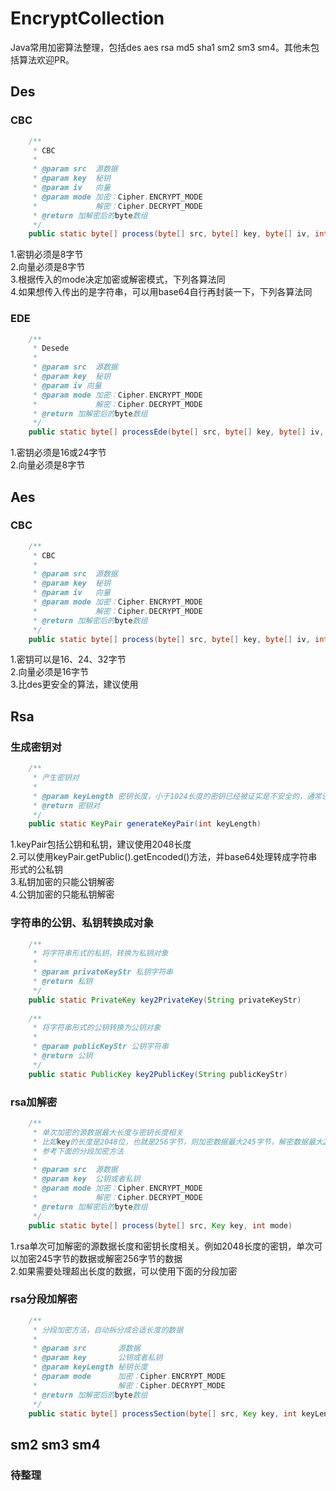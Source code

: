 # EncryptCollection
Java常用加密算法整理，包括des aes rsa md5 sha1 sm2 sm3 sm4。其他未包括算法欢迎PR。
## Des
### CBC
``` java
    /**
     * CBC
     *
     * @param src  源数据
     * @param key  秘钥
     * @param iv   向量
     * @param mode 加密：Cipher.ENCRYPT_MODE
     *             解密：Cipher.DECRYPT_MODE
     * @return 加解密后的byte数组
     */
    public static byte[] process(byte[] src, byte[] key, byte[] iv, int mode)
```
1.密钥必须是8字节  
2.向量必须是8字节  
3.根据传入的mode决定加密或解密模式，下列各算法同  
4.如果想传入传出的是字符串，可以用base64自行再封装一下，下列各算法同 
### EDE
``` java
    /**
     * Desede
     *
     * @param src  源数据
     * @param key  秘钥
     * @param iv 向量
     * @param mode 加密：Cipher.ENCRYPT_MODE
     *             解密：Cipher.DECRYPT_MODE
     * @return 加解密后的byte数组
     */
    public static byte[] processEde(byte[] src, byte[] key, byte[] iv, int mode)
```
1.密钥必须是16或24字节  
2.向量必须是8字节
## Aes
### CBC
``` java
    /**
     * CBC
     *
     * @param src  源数据
     * @param key  秘钥
     * @param iv   向量
     * @param mode 加密：Cipher.ENCRYPT_MODE
     *             解密：Cipher.DECRYPT_MODE
     * @return 加解密后的byte数组
     */
    public static byte[] process(byte[] src, byte[] key, byte[] iv, int mode) 
```
1.密钥可以是16、24、32字节  
2.向量必须是16字节  
3.比des更安全的算法，建议使用
## Rsa
### 生成密钥对
``` java
    /**
     * 产生密钥对
     *
     * @param keyLength 密钥长度，小于1024长度的密钥已经被证实是不安全的，通常设置为1024或者2048，建议2048
     * @return 密钥对
     */
    public static KeyPair generateKeyPair(int keyLength)
```
1.keyPair包括公钥和私钥，建议使用2048长度  
2.可以使用keyPair.getPublic().getEncoded()方法，并base64处理转成字符串形式的公私钥  
3.私钥加密的只能公钥解密  
4.公钥加密的只能私钥解密
### 字符串的公钥、私钥转换成对象
``` java
    /**
     * 将字符串形式的私钥，转换为私钥对象
     *
     * @param privateKeyStr 私钥字符串
     * @return 私钥
     */
    public static PrivateKey key2PrivateKey(String privateKeyStr)
    
    /**
     * 将字符串形式的公钥转换为公钥对象
     *
     * @param publicKeyStr 公钥字符串
     * @return 公钥
     */
    public static PublicKey key2PublicKey(String publicKeyStr)
```
### rsa加解密
``` java
    /**
     * 单次加密的源数据最大长度与密钥长度相关
     * 比如key的长度是2048位，也就是256字节，则加密数据最大245字节，解密数据最大256字节
     * 参考下面的分段加密方法
     *
     * @param src  源数据
     * @param key  公钥或者私钥
     * @param mode 加密：Cipher.ENCRYPT_MODE
     *             解密：Cipher.DECRYPT_MODE
     * @return 加解密后的byte数组
     */
    public static byte[] process(byte[] src, Key key, int mode)
```
1.rsa单次可加解密的源数据长度和密钥长度相关。例如2048长度的密钥，单次可以加密245字节的数据或解密256字节的数据  
2.如果需要处理超出长度的数据，可以使用下面的分段加密
### rsa分段加解密
``` java
    /**
     * 分段加密方法，自动拆分成合适长度的数据
     *
     * @param src       源数据
     * @param key       公钥或者私钥
     * @param keyLength 秘钥长度
     * @param mode      加密：Cipher.ENCRYPT_MODE
     *                  解密：Cipher.DECRYPT_MODE
     * @return 加解密后的byte数组
     */
    public static byte[] processSection(byte[] src, Key key, int keyLength, int mode)
```
## sm2 sm3 sm4
### 待整理
